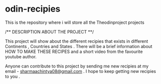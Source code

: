 # odin-recipies
This is the repository where i will store all the Theodinproject projects


/** DESCRIPTION ABOUT THE PROJECT **/

This project will show about the different recipies that exists in different Continents , Countries and States . There will be a brief information about HOW TO MAKE THESE RECIPES and a short video from the favourite youtube author.

Anyone can contribute to this project by sending me new recipies at my email - sharmaachintya08@gmail.com . I hope to keep getting new recipies to you .